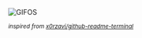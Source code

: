 <div align="justify">
<picture>
    <source media="(prefers-color-scheme: dark)" srcset="https://i.ibb.co/BHK6V8vL/output-gif.gif">
    <source media="(prefers-color-scheme: light)" srcset="https://i.ibb.co/BHK6V8vL/output-gif.gif">
    <img alt="GIFOS" src="https://i.ibb.co/BHK6V8vL/output-gif.gif">
</picture>

<sub><i>inspired from [x0rzavi/github-readme-terminal](https://github.com/x0rzavi/github-readme-terminal)</i></sub>

</div>

<!-- Image deletion URL: https://ibb.co/kV6DgYzK/e1cd485e66f1b3a0c532e469eb166f0a -->
